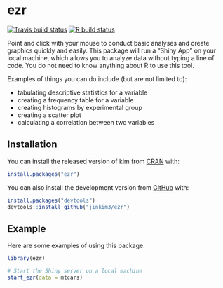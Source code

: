 
<!-- README.md is generated from README.Rmd. Please edit that file -->

# ezr

<!-- badges: start -->

[![Travis build
status](https://travis-ci.com/jinkim3/ezr.svg?branch=master)](https://travis-ci.com/jinkim3/ezr)
[![R build
status](https://github.com/jinkim3/ezr/workflows/R-CMD-check/badge.svg)](https://github.com/jinkim3/ezr/actions)
<!-- badges: end -->

Point and click with your mouse to conduct basic analyses and create
graphics quickly and easily. This package will run a “Shiny App” on your
local machine, which allows you to analyze data without typing a line of
code. You do not need to know anything about R to use this tool.

Examples of things you can do include (but are not limited to):

  - tabulating descriptive statistics for a variable
  - creating a frequency table for a variable
  - creating histograms by experimental group
  - creating a scatter plot
  - calculating a correlation between two variables

## Installation

You can install the released version of kim from
[CRAN](https://CRAN.R-project.org) with:

``` r
install.packages("ezr")
```

You can also install the development version from
[GitHub](https://github.com/) with:

``` r
install.packages("devtools")
devtools::install_github("jinkim3/ezr")
```

## Example

Here are some examples of using this package.

``` r
library(ezr)

# Start the Shiny server on a local machine
start_ezr(data = mtcars)
```
